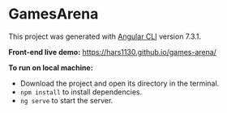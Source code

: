 # GamesArena

This project was generated with [Angular CLI](https://github.com/angular/angular-cli) version 7.3.1.

**Front-end live demo:** https://hars1130.github.io/games-arena/

**To run on local machine:**
* Download the project and open its directory in the terminal.
* `npm install` to install dependencies.
* `ng serve` to start the server.
